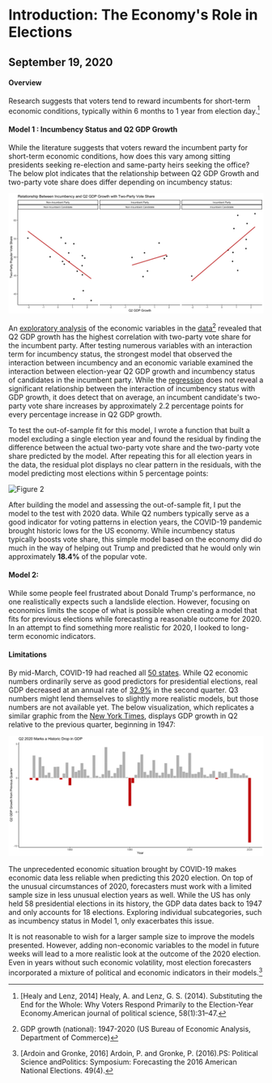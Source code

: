 # Introduction: The Economy's Role in Elections
## September 19, 2020

#### Overview

Research suggests that voters tend to reward incumbents for short-term economic conditions, typically within 6 months to 1 year from election day.[^short-term] 

#### Model 1 : Incumbency Status and Q2 GDP Growth

While the literature suggests that voters reward the incumbent party for short-term economic conditions, how does this vary among sitting presidents seeking re-election and same-party heirs seeking the office? The below plot indicates that the relationship between Q2 GDP Growth and two-party vote share does differ depending on incumbency status:

![Figure 1](../figures/economy/inc_gdp_q2.jpg)

An [exploratory analysis](../figures/economy.ggpairs.jpeg) of the economic variables in the [data](../data/econ.csv)[^data] revealed that Q2 GDP growth has the highest correlation with two-party vote share for the incumbent party. After testing numerous variables with an interaction term for incumbency status, the strongest model that observed the interaction between incumbency and an economic variable examined the interaction between election-year Q2 GDP growth and incumbency status of candidates in the incumbent party. While the [regression](../figures/int_gdp_reg.html) does not reveal a significant relationship between the interaction of incumbency status with GDP growth, it does detect that on average, an incumbent candidate's two-party vote share increases by approximately 2.2 percentage points for every percentage increase in Q2 GDP growth.

To test the out-of-sample fit for this model, I wrote a function that built a model excluding a single election year and found the residual by finding the difference between the actual two-party vote share and the two-party vote share predicted by the model. After repeating this for all election years in the data, the residual plot displays no clear pattern in the residuals, with the model predicting most elections within 5 percentage points:

![Figure 2](../figures/inc_gdp_resid.jpg)

After building the model and assessing the out-of-sample fit, I put the model to the test with 2020 data. While Q2 numbers typically serve as a good indicator for voting patterns in election years, the COVID-19 pandemic brought historic lows for the US economy. While incumbency status typically boosts vote share, this simple model based on the economy did do much in the way of helping out Trump and predicted that he would only win approximately **18.4%** of the popular vote.

#### Model 2: 

While some people feel frustrated about Donald Trump's performance, no one realistically expects such a landslide election. However, focusing on economics limits the scope of what is possible when creating a model that fits for previous elections while forecasting a reasonable outcome for 2020. In an attempt to find something more realistic for 2020, I looked to long-term economic indicators.


#### Limitations

By mid-March, COVID-19 had reached all [50 states](https://www.cdc.gov/mmwr/volumes/69/wr/mm6915e4.htm). While Q2 economic numbers ordinarily serve as good predictors for presidential elections, real GDP decreased at an annual rate of [32.9%](https://www.bea.gov/news/2020/gross-domestic-product-2nd-quarter-2020-advance-estimate-and-annual-update) in the second quarter. Q3 numbers might lend themselves to slightly more realistic models, but those numbers are not available yet. The below visualization, which replicates a similar graphic from the [New York Times](https://www.nytimes.com/2020/07/30/business/economy/q2-gdp-coronavirus-economy.html), displays GDP growth in Q2 relative to the previous quarter, beginning in 1947:

![Figure 2](../figures/economy/q2gdp.jpg)

The unprecedented economic situation brought by COVID-19 makes economic data less reliable when predicting this 2020 election. On top of the unusual circumstances of 2020, forecasters must work with a limited sample size in less unusual election years as well. While the US has only held 58 presidential elections in its history, the GDP data dates back to 1947 and only accounts for 18 elections. Exploring individual subcategories, such as incumbency status in Model 1, only exacerbates this issue.

It is not reasonable to wish for a larger sample size to improve the models presented. However, adding non-economic variables to the model in future weeks will lead to a more realistic look at the outcome of the 2020 election. Even in years without such economic volatility, most election forecasters incorporated a mixture of political and economic indicators in their models.[^symposium] 




[^short-term]: [Healy and Lenz, 2014] Healy, A. and Lenz, G. S. (2014). Substituting the End for the Whole: Why Voters Respond Primarily to the Election-Year Economy.American journal of political science, 58(1):31–47.

[^data]: GDP growth (national): 1947-2020 (US  Bureau  of Economic Analysis, Department of Commerce)

[^symposium]: [Ardoin and Gronke, 2016] Ardoin, P. and Gronke, P. (2016).PS: Political Science andPolitics: Symposium: Forecasting the 2016 American National Elections. 49(4).
